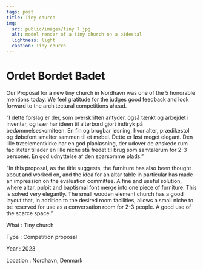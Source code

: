 ```yaml
---
tags: post
title: Tiny church
img:
  src: public/images/tiny 7.jpg
  alt: model render of a tiny church on a pidestal
  lightness: light
  caption: Tiny church
---
```

# Ordet Bordet Badet

Our Proposal for a new tiny church in Nordhavn was one of the 5 honorable mentions today. We feel gratitude for the judges good feedback and look forward to the architectural competitions ahead.

“I dette forslag er der, som overskriften antyder, også tænkt og arbejdet i inventar, og især har ideen til alterbord gjort indtryk på bedømmelseskomiteen. En fin og brugbar løsning, hvor alter, prædikestol og døbefont smelter sammen til et møbel. Dette er løst meget elegant. Den lille træelementkirke har en god planløsning, der udover de ønskede rum faciliteter tillader en lille niche stå fredet til brug som samtalerum for 2-3 personer. En god udnyttelse af den sparsomme plads.”

”In this proposal, as the title suggests, the furniture has also been thought about and worked on, and the idea for an altar table in particular has made an impression on the evaluation committee. A fine and useful solution, where altar, pulpit and baptismal font merge into one piece of furniture. This is solved very elegantly. The small wooden element church has a good layout that, in addition to the desired room facilities, allows a small niche to be reserved for use as a conversation room for 2-3 people. A good use of the scarce space.”

What
: Tiny church

Type
: Competition proposal

Year
: 2023

Location
: Nordhavn, Denmark